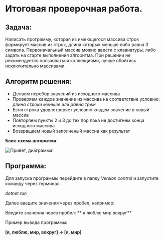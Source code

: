 # Итоговая проверочная работа.
## Задача:
Написать программу, которая из имеющегося массива строк формирует массив из строк, длина которых меньше либо равна 3 символа. Первоначальный массив можно ввести с клавиатуры, либо задать на старте выполнения алгоритма. При решении не рекомендуется пользоваться коллекциями, лучше обойтись исключительно массивами.

## Алгоритм решения:
* Делаем перебор значений из исходного массива
* Проверяем каждое значение из массива на соответствие условию: *длина строки меньше или равна трем*
* Если строка удовлетворяет условию кладем значение в новый массив
* Повторяем пункты 2 и 3 до тех пор пока не достигнем конца исходного массива
* Возвращаем новый заполненый массив как результат

**Блок-схема алгоритма**:



![Привет, диаграмма!](https://user-images.githubusercontent.com/121047794/214901337-aa395d82-86e6-455e-98e0-b53c9b54b63f.png)


## Программа:

Для запуска программы перейдите в папку *Version control* и запустите команду через терминал:

*dotnet run* 

Далее введите значения через пробел, например:

Введите значения через пробел: ** я люблю мир вокруг**

Пример вывода программы:

**[я, люблю, мир, вокруг] -> [я, мир]**
